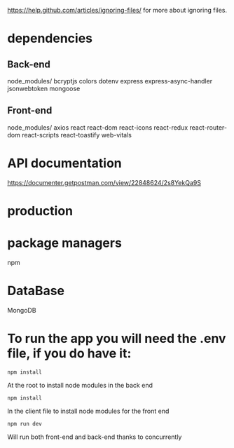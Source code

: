 https://help.github.com/articles/ignoring-files/ for more about ignoring files.

# dependencies
## Back-end
node_modules/
bcryptjs
colors
dotenv
express
express-async-handler
jsonwebtoken
mongoose

## Front-end
node_modules/
axios
react
react-dom
react-icons
react-redux
react-router-dom
react-scripts
react-toastify
web-vitals

# API documentation
https://documenter.getpostman.com/view/22848624/2s8YekQa9S

# production

# package managers
npm

# DataBase
MongoDB

# To run the app you will need the .env file, if you do have it:
```
npm install
```
At the root to install node modules in the back end

```
npm install
```
In the client file to install node modules for the front end

```
npm run dev
```
Will run both front-end and back-end thanks to concurrently